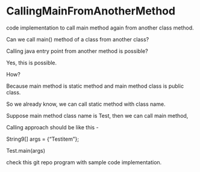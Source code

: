 # CallingMainFromAnotherMethod
code implementation to call main method again from another class method.


Can we call main() method of a class from another class?

Calling java entry point from another method is possible?
 
Yes, this is possible.

How?

Because main method is static method and main method class is public class.

So we already know, we can call static method with class name.

Suppose main method class name is Test, then we can call main method,

Calling approach should be like this - 

String9[] args = {“Testitem”};

Test.main(args)

check this git repo program with sample code implementation.
